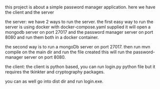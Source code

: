 this project is about a simple password manager application.
here we have the client and the server

the server: 
  we have 2 ways to run the server.
  the first easy way to run the server is using docker with docker-compose.yaml supplied
  it will open a mongodb server on port 27017 and the password manager server on port 8080
  and run them both in a docker container.
  
  the second way is to run a mongoDb server on port 27017.
  then run mvn compile on the main dir and run the file created this will run the password-manager server on port 8080.

the client:
  the client is python based, you can run login.py python file but it requires the tkinkter and cryptography packages.
  
  you can as well go into dist dir and run login.exe.
